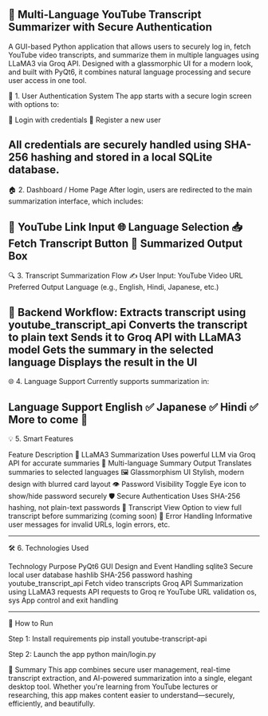 🔐 Multi-Language YouTube Transcript Summarizer with Secure Authentication
-------------------------------------------------------------------------------------------------------------------

A GUI-based Python application that allows users to securely log in, fetch YouTube video transcripts, and summarize them in multiple languages using LLaMA3 via Groq API. Designed with a glassmorphic UI for a modern look, and built with PyQt6, it combines natural language processing and secure user access in one tool.

👤 1. User Authentication System
The app starts with a secure login screen with options to:

🔐 Login with credentials
📝 Register a new user

All credentials are securely handled using SHA-256 hashing and stored in a local SQLite database.
-------------------------------------------------------------------------------------------------------------------

🏠 2. Dashboard / Home Page
After login, users are redirected to the main summarization interface, which includes:

🎥 YouTube Link Input
🌐 Language Selection
📥 Fetch Transcript Button
📄 Summarized Output Box
-------------------------------------------------------------------------------------------------------------------

🔍 3. Transcript Summarization Flow
✍️ User Input:
YouTube Video URL
Preferred Output Language (e.g., English, Hindi, Japanese, etc.)

🔁 Backend Workflow:
Extracts transcript using youtube_transcript_api
Converts the transcript to plain text
Sends it to Groq API with LLaMA3 model
Gets the summary in the selected language
Displays the result in the UI
-------------------------------------------------------------------------------------------------------------------

🌐 4. Language Support
Currently supports summarization in:

Language	Support
English		✅
Japanese	✅
Hindi		✅
More to come	🚧
-------------------------------------------------------------------------------------------------------------------

💡 5. Smart Features

Feature	Description
🧠 LLaMA3 Summarization	Uses powerful LLM via 	Groq API for accurate summaries
🧾 Multi-language Summary Output		Translates summaries to selected languages
🖼️ Glassmorphism UI				Stylish, modern design with blurred card layout
👁️ Password Visibility Toggle			Eye icon to show/hide password securely
🛡️ Secure Authentication			Uses SHA-256 hashing, not plain-text passwords
📄 Transcript View				Option to view full transcript before summarizing (coming soon)
💬 Error Handling				Informative user messages for invalid URLs, login errors, etc.

------------------------------------------------------------------------------------------------------------------

🛠️ 6. Technologies Used

Technology		Purpose
PyQt6	        	GUI Design and Event Handling
sqlite3 		Secure local user database
hashlib 		SHA-256 password hashing
youtube_transcript_api	Fetch video transcripts
Groq API		Summarization using LLaMA3
requests		API requests to Groq
re			YouTube URL validation
os, sys	 		App control and exit handling


-------------------------------------------------------------------------------------------------------------------

🚀 How to Run

Step 1: Install requirements
pip install youtube-transcript-api


Step 2: Launch the app
python main/login.py

📌 Summary
This app combines secure user management, real-time transcript extraction, and AI-powered summarization into a single, elegant desktop tool. Whether you're learning from YouTube lectures or researching, this app makes content easier to understand—securely, efficiently, and beautifully.